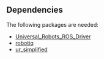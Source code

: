 
## Dependencies
The following packages are needed:
  - [Universal_Robots_ROS_Driver](https://github.com/UniversalRobots/Universal_Robots_ROS_Driver.git) 
  - [robotiq](https://github.com/TAMS-Group/robotiq.git)
  - [ur_simplified](https://github.com/JRL-CARI-CNR-UNIBS/ur_simplified.git)